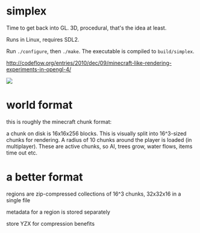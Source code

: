 # simplex

Time to get back into GL. 3D, procedural, that's the idea at least.

Runs in Linux, requires SDL2.

Run `./configure`, then `./make`. The executable is compiled to `build/simplex`.

http://codeflow.org/entries/2010/dec/09/minecraft-like-rendering-experiments-in-opengl-4/

![](https://raw2.github.com/krig/simplex/master/data/screenshot.png)


# world format

this is roughly the minecraft chunk format:

a chunk on disk is 16x16x256 blocks. This is visually split into
16^3-sized chunks for rendering. A radius of 10 chunks around the
player is loaded (in multiplayer). These are active chunks, so AI,
trees grow, water flows, items time out etc.

# a better format

regions are zip-compressed collections of 16^3 chunks, 32x32x16 in a
single file

metadata for a region is stored separately

store YZX for compression benefits

